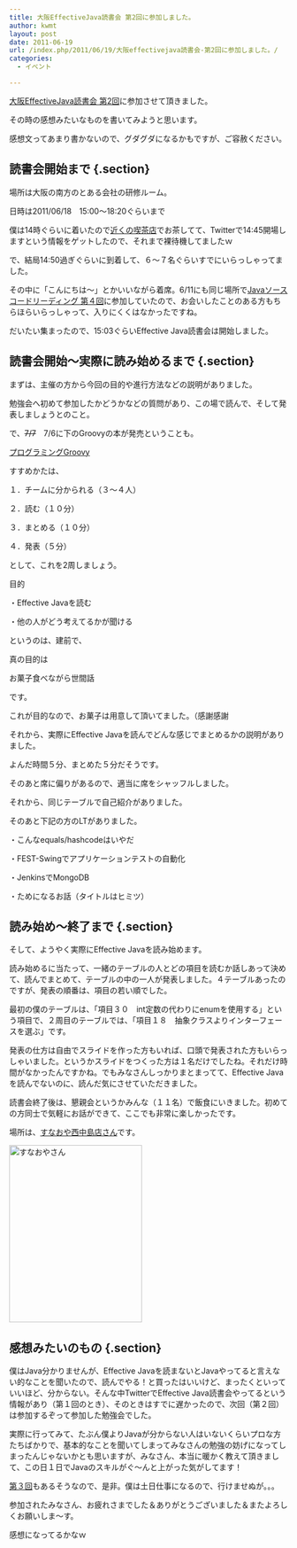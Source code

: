 ```yaml
---
title: 大阪EffectiveJava読書会 第2回に参加しました。
author: kwmt
layout: post
date: 2011-06-19
url: /index.php/2011/06/19/大阪effectivejava読書会-第2回に参加しました。/
categories:
  - イベント

---
```

<a href="http://atnd.org/events/14958" target="_blank">大阪EffectiveJava読書会 第2回</a>に参加させて頂きました。
  
その時の感想みたいなものを書いてみようと思います。
  
感想文ってあまり書かないので、グダグダになるかもですが、ご容赦ください。

## 読書会開始まで {.section}

場所は大阪の南方のとある会社の研修ルーム。
  
日時は2011/06/18　15:00〜18:20ぐらいまで
  
僕は14時ぐらいに着いたので<a href="http://www.sunnystonehotel.co.jp/pc/sunny_3/rest_3.html" target="_blank">近くの喫茶店</a>でお茶してて、Twitterで14:45開場しますという情報をゲットしたので、それまで裸待機してましたｗ
  
で、結局14:50過ぎぐらいに到着して、６〜７名ぐらいすでにいらっしゃってました。
  
その中に「こんにちは〜」とかいいながら着席。6/11にも同じ場所で<a href="http://atnd.org/events/14143" target="_blank">Javaソースコードリーディング 第４回</a>に参加していたので、お会いしたことのある方もちらほらいらっしゃって、入りにくくはなかったですね。
  
だいたい集まったので、15:03ぐらいEffective Java読書会は開始しました。

## 読書会開始〜実際に読み始めるまで {.section}

まずは、主催の方から今回の目的や進行方法などの説明がありました。
  
勉強会へ初めて参加したかどうかなどの質問があり、この場で読んで、そして発表しましょうとのこと。
  
で、<del>7/7</del>　7/6に下のGroovyの本が発売ということも。
  
[プログラミングGroovy][1]<img src="http://www.assoc-amazon.jp/e/ir?t=kwmt27-22&l=as2&o=9&a=4774147273" width="1" height="1" border="0" alt="" style="border:none !important; margin:0px !important;" />
  
すすめかたは、
  
１．チームに分かられる（３〜４人）
  
２．読む（１０分）
  
３．まとめる（１０分）
  
４．発表（５分）
  
として、これを2周しましょう。
  
目的
  
・Effective Javaを読む
  
・他の人がどう考えてるかが聞ける
  
というのは、建前で、
  
真の目的は
  
お菓子食べながら世間話
  
です。
  
これが目的なので、お菓子は用意して頂いてました。（感謝感謝
  
それから、実際にEffective Javaを読んでどんな感じでまとめるかの説明がありました。
  
よんだ時間５分、まとめた５分だそうです。
  
そのあと席に偏りがあるので、適当に席をシャッフルしました。
  
それから、同じテーブルで自己紹介がありました。
  
そのあと下記の方のLTがありました。
  
・こんなequals/hashcodeはいやだ
  
・FEST-Swingでアプリケーションテストの自動化
  
・JenkinsでMongoDB
  
・ためになるお話（タイトルはヒミツ）

## 読み始め〜終了まで {.section}

そして、ようやく実際にEffective Javaを読み始めます。
  
読み始めるに当たって、一緒のテーブルの人とどの項目を読むか話しあって決めて、読んでまとめて、テーブルの中の一人が発表しました。４テーブルあったのですが、発表の順番は、項目の若い順でした。
  
最初の僕のテーブルは、「項目３０　int定数の代わりにenumを使用する」という項目で、２周目のテーブルでは、「項目１８　抽象クラスよりインターフェースを選ぶ」です。
  
発表の仕方は自由でスライドを作った方もいれば、口頭で発表された方もいらっしゃいました。というかスライドをつくった方は１名だけでしたね。それだけ時間がなかったんですかね。でもみなさんしっかりまとまってて、Effective Javaを読んでないのに、読んだ気にさせていただきました。
  
読書会終了後は、懇親会というかみんな（１１名）で飯食にいきました。初めての方同士で気軽にお話ができて、ここでも非常に楽しかったです。
  
場所は、<a href="http://r.gnavi.co.jp/k821701/" target="_blank">すなおや西中島店さん</a>です。
  
<img
src="http://androg.up.seesaa.net/image/2011-06-182018.38.58-thumbnail2.jpg" width="240" height="320" border="0" align="" alt="すなおやさん"
pbsrc="http://androg.up.seesaa.net/image/2011-06-182018.38.58.jpg"
class="PopBoxImageSmall"
onclick="Pop(this,100,'PopBoxImageLarge');" />

## 感想みたいのもの {.section}

僕はJava分かりませんが、Effective Javaを読まないとJavaやってると言えない的なことを聞いたので、読んでやる！と買ったはいいけど、まったくといっていいほど、分からない。そんな中TwitterでEffective Java読書会やってるという情報があり（第１回のとき）、そのときはすでに遅かったので、次回（第２回）は参加するぞって参加した勉強会でした。
  
実際に行ってみて、たぶん僕よりJavaが分からない人はいないくらいプロな方たちばかりで、基本的なことを聞いてしまってみなさんの勉強の妨げになってしまったんじゃないかとも思いますが、みなさん、本当に暖かく教えて頂きまして、この日１日でJavaのスキルがぐ〜んと上がった気がしてます！
  
<a href="http://partake.in/events/3e87a687-6822-4fde-ac6f-13481c21fe49" target="_blank">第３回</a>もあるそうなので、是非。僕は土日仕事になるので、行けませぬが。。。
  
参加されたみなさん、お疲れさまでした＆ありがとうございました＆またよろしくお願いしま〜す。
  
感想になってるかなｗ

 [1]: http://www.amazon.co.jp/gp/product/4774147273/ref=as_li_qf_sp_asin_tl?ie=UTF8&tag=kwmt27-22&linkCode=as2&camp=247&creative=1211&creativeASIN=4774147273